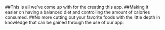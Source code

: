 ##This is all we've come up with for the creating this app. 
##Making it easier on having a balanced diet and controlling the amount of calories consumed.
##No more cutting out your favorite foods with the little depth in knowledge that can be gained through the use of our app.
